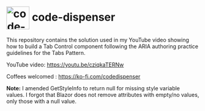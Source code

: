 <h1>
<img src="https://github.com/code-dispenser.png" align="center" height="60px" alt="code-dispenser icon" /> code-dispenser
</h1>

This repository contains the solution used in my YouTube video showing how to build a Tab Control component following the ARIA authoring practice guidelines for the Tabs Pattern.

YouTube video: https://youtu.be/cziqkaTERNw

Coffees welcomed : https://ko-fi.com/codedispenser

**Note:** I amended GetStyleInfo to return null for missing style variable values. I forgot that Blazor does not remove attributes with empty/no values, only those with a null value. 


